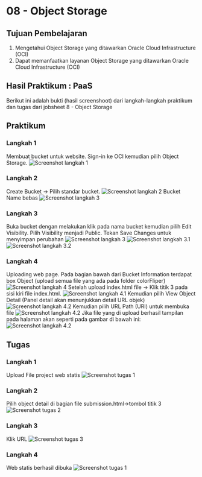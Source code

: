 # 08 - Object Storage

## Tujuan Pembelajaran
1. Mengetahui Object Storage yang ditawarkan Oracle Cloud Infrastructure (OCI)
2. Dapat memanfaatkan layanan Object Storage yang ditawarkan Oracle Cloud Infrastructure (OCI)


## Hasil Praktikum : PaaS
Berikut ini adalah bukti (hasil screenshoot) dari langkah-langkah praktikum dan tugas dari jobsheet 8 - Object Storage

## Praktikum
### Langkah 1
Membuat bucket untuk website. Sign-in ke OCI kemudian pilih Object Storage.
![Screenshot langkah 1](img/1.PNG)
### Langkah 2
Create Bucket → Pilih standar bucket.
![Screenshot langkah 2](img/2.PNG)
Bucket Name bebas
![Screenshot langkah 3](img/3.PNG)
### Langkah 3
Buka bucket dengan melakukan klik pada nama bucket kemudian pilih Edit Visibility. Pilih Visibility
menjadi Public. Tekan Save Changes untuk menyimpan perubahan
![Screenshot langkah 3](img/3_1.PNG)
![Screenshot langkah 3.1](img/3_2.PNG)
![Screenshot langkah 3.2](img/3_3.PNG)
### Langkah 4
Uploading web page. Pada bagian bawah dari Bucket Information terdapat box Object (upload
semua file yang ada pada folder colorFliper)
![Screenshot langkah 4](img/4_1.PNG)
Setelah upload index.html file → Klik titik 3 pada sisi kiri file index.html.
![Screenshot langkah 4.1](img/4_2.PNG)
Kemudian pilih View Object Detail (Panel detail akan menunjukkan detail URL objek)
![Screenshot langkah 4.2](img/4_3.PNG)
Kemudian pilih URL Path (URI) untuk membuka file
![Screenshot langkah 4.2](img/4_4.PNG)
Jika file yang di upload berhasil tampilan pada halaman akan seperti pada gambar di bawah ini:
![Screenshot langkah 4.2](img/4_5.PNG)

## Tugas
### Langkah 1
Upload File project web statis
![Screenshot tugas 1](img/tugas1.PNG)
### Langkah 2
Pilih object detail di bagian file submission.html->tombol titik 3
![Screenshot tugas 2](img/tugas2.PNG)
### Langkah 3
Klik URL
![Screenshot tugas 3](img/tugas3.PNG)
### Langkah 4
Web statis berhasil dibuka
![Screenshot tugas 1](img/tugas4.PNG)